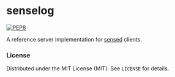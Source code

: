 # senselog

[![PEP8](https://img.shields.io/badge/code%20style-pep8-orange.svg)](https://www.python.org/dev/peps/pep-0008/)

A reference server implementation for [sensed](http://github.com/sli/sensed) clients.

### License

Distributed under the MIT License (MIT). See `LICENSE` for details.